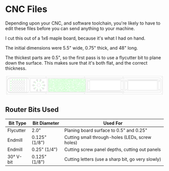 # CNC Files

Depending upon your CNC, and software toolchain, you're likely to have to edit 
these files before you can send anything to your machine.

I cut this out of a 1x6 maple board, because it's what I had on hand.

The initial dimensions were 5.5" wide, 0.75" thick, and 48" long.

The thickest parts are 0.5", so the first pass is to use a flycutter bit to plane 
down the surface. This makes sure that it's both flat, and the correct thickness.

![Cutting layout](all_box_faces_075_maple.png)

## Router Bits Used
Bit Type | Bit Diameter | Used For
---------|--------------|---------
Flycutter|2.0"          |Planing board surface to 0.5" and 0.25"
Endmill  |0.125" (1/8") |Cutting small through-holes (LEDs, screw holes)
Endmill  |0.25"  (1/4") |Cutting screw panel depths, cutting out panels
30° V-bit|0.125" (1/8") |Cutting letters (use a sharp bit, go very slowly)
